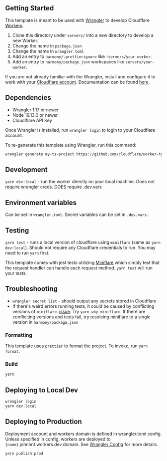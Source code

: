 ## Getting Started

This template is meant to be used with [Wrangler](https://github.com/cloudflare/wrangler) to develop Cloudflare [Workers](https://developers.cloudflare.com/workers/).

1. Clone this directory under `servers/` into a new directory to develop a new Worker.
2. Change the name in `package.json`
3. Change the name in `wrangler.toml`
4. Add an entry to `harmony/.prettierignore` like `!servers/your-worker`.
5. Add an entry to `harmony/package.json` workspaces like `servers/your-worker`.

If you are not already familiar with the Wrangler, install and configure it to work with your [Cloudflare account](https://dash.cloudflare.com). Documentation can be found [here](https://developers.cloudflare.com/workers/tooling/wrangler/).

## Dependencies

- Wrangler 1.17 or newer
- Node 16.13.0 or newer
- Cloudlflare API Key

Once Wrangler is installed, run `wrangler login` to login to your Cloudflare account.

To re-generate this template using Wrangler, run this command:

```bash
wrangler generate my-ts-project https://github.com/cloudflare/worker-typescript-template
```

## Development

`yarn dev:local` - run the worker directly on your local machine. Does not require wrangler creds. DOES require .dev.vars

## Environment variables

Can be set in `wrangler.toml`. Secret variables can be set in `.dev.vars`.

## Testing

`yarn test` - runs a local version of cloudflare using `miniflare` (same as `yarn dev:local`). Should not require any Cloudflare credentials to run. You may need to run `yarn` first.

This template comes with jest tests utilizing [Miniflare](https://github.com/cloudflare/miniflare) which simply test that the request handler can handle each request method. `yarn test` will run your tests.

## Troubleshooting

- `wrangler secret list` - should output any secrets stored in Cloudflare
- If there's weird errors running tests, it could be caused by conflicting versions of `miniflare`. [issue](https://github.com/cloudflare/miniflare/issues/239#issuecomment-1092999752). Try `yarn why miniflare`. If there are confliciting versions and tests fail, try resolving miniflare to a single version in `harmony/packaga.json`

### Formatting

This template uses [`prettier`](https://prettier.io/) to format the project. To invoke, run `yarn format`.

### Build

```bash
yarn
```

## Deploying to Local Dev

```bash
wrangler login
yarn dev:local
```

## Deploying to Production

Deployment account and workers domain is defined in wrangler.toml config.
Unless specified in config, workers are deployed to `{name}`.johnhnt.workers.dev domain. See [Wrangler Config](https://developers.cloudflare.com/workers/wrangler/configuration/) for more details.

```bash
yarn publish:prod
```
